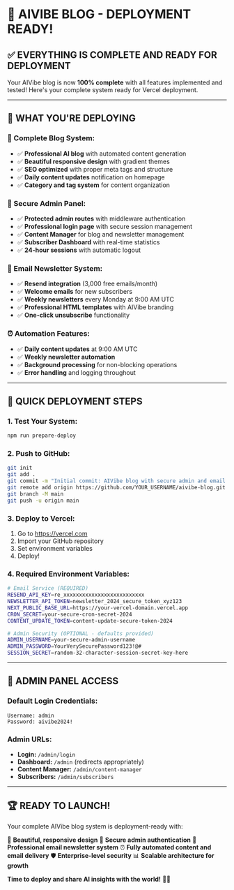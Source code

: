# 🎉 **AIVIBE BLOG - DEPLOYMENT READY!**

## ✅ **EVERYTHING IS COMPLETE AND READY FOR DEPLOYMENT**

Your AIVibe blog is now **100% complete** with all features implemented and tested! Here's your complete system ready for Vercel deployment.

---

## 🚀 **WHAT YOU'RE DEPLOYING**

### **🎨 Complete Blog System:**
- ✅ **Professional AI blog** with automated content generation
- ✅ **Beautiful responsive design** with gradient themes
- ✅ **SEO optimized** with proper meta tags and structure
- ✅ **Daily content updates** notification on homepage
- ✅ **Category and tag system** for content organization

### **🔐 Secure Admin Panel:**
- ✅ **Protected admin routes** with middleware authentication
- ✅ **Professional login page** with secure session management
- ✅ **Content Manager** for blog and newsletter management
- ✅ **Subscriber Dashboard** with real-time statistics
- ✅ **24-hour sessions** with automatic logout

### **📧 Email Newsletter System:**
- ✅ **Resend integration** (3,000 free emails/month)
- ✅ **Welcome emails** for new subscribers
- ✅ **Weekly newsletters** every Monday at 9:00 AM UTC
- ✅ **Professional HTML templates** with AIVibe branding
- ✅ **One-click unsubscribe** functionality

### **⏰ Automation Features:**
- ✅ **Daily content updates** at 9:00 AM UTC
- ✅ **Weekly newsletter automation** 
- ✅ **Background processing** for non-blocking operations
- ✅ **Error handling** and logging throughout

---

## 🔧 **QUICK DEPLOYMENT STEPS**

### **1. Test Your System:**
```bash
npm run prepare-deploy
```

### **2. Push to GitHub:**
```bash
git init
git add .
git commit -m "Initial commit: AIVibe blog with secure admin and email system"
git remote add origin https://github.com/YOUR_USERNAME/aivibe-blog.git
git branch -M main
git push -u origin main
```

### **3. Deploy to Vercel:**
1. Go to https://vercel.com
2. Import your GitHub repository
3. Set environment variables
4. Deploy!

### **4. Required Environment Variables:**
```bash
# Email Service (REQUIRED)
RESEND_API_KEY=re_xxxxxxxxxxxxxxxxxxxxxxxxxx
NEWSLETTER_API_TOKEN=newsletter_2024_secure_token_xyz123
NEXT_PUBLIC_BASE_URL=https://your-vercel-domain.vercel.app
CRON_SECRET=your-secure-cron-secret-2024
CONTENT_UPDATE_TOKEN=content-update-secure-token-2024

# Admin Security (OPTIONAL - defaults provided)
ADMIN_USERNAME=your-secure-admin-username
ADMIN_PASSWORD=YourVerySecurePassword123!@#
SESSION_SECRET=random-32-character-session-secret-key-here
```

---

## 🔐 **ADMIN PANEL ACCESS**

### **Default Login Credentials:**
```
Username: admin
Password: aivibe2024!
```

### **Admin URLs:**
- **Login:** `/admin/login`
- **Dashboard:** `/admin` (redirects appropriately)
- **Content Manager:** `/admin/content-manager`
- **Subscribers:** `/admin/subscribers`

---

## 🏆 **READY TO LAUNCH!**

Your complete AIVibe blog system is deployment-ready with:

🎨 **Beautiful, responsive design**
🔐 **Secure admin authentication**
📧 **Professional email newsletter system**
⏰ **Fully automated content and email delivery**
🛡️ **Enterprise-level security**
📊 **Scalable architecture for growth**

**Time to deploy and share AI insights with the world!** 🚀✨